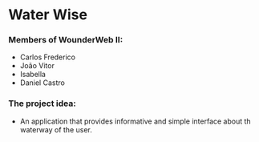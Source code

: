 # Water Wise

### Members of WounderWeb II: 
* Carlos Frederico
* João Vitor
* Isabella 
* Daniel Castro

### The project idea:
* An application that provides informative and simple interface about th waterway of the user. 